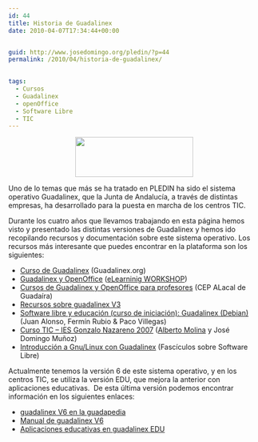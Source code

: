 ```yaml
---
id: 44
title: Historia de Guadalinex
date: 2010-04-07T17:34:44+00:00


guid: http://www.josedomingo.org/pledin/?p=44
permalink: /2010/04/historia-de-guadalinex/

  
tags:
  - Cursos
  - Guadalinex
  - openOffice
  - Software Libre
  - TIC
---
```

<p style="text-align: center;">
  <a href="{{ site.url }}{{ site.baseurl }}/assets/wp-content/uploads/2010/04/gl.gif"><img class="alignnone size-full wp-image-55" title="gl" src="{{ site.url }}{{ site.baseurl }}/assets/wp-content/uploads/2010/04/gl.gif" alt="" width="236" height="80" /></a>
</p>

Uno de lo temas que más se ha tratado en PLEDIN ha sido el sistema operativo Guadalinex, que la Junta de Andalucía, a través de distintas empresas, ha desarrollado para la puesta en marcha de los centros TIC.

Durante los cuatro años que llevamos trabajando en esta página hemos visto y presentado las distintas versiones de Guadalinex y hemos ido recopilando recursos y documentación sobre este sistema operativo. Los recursos más interesante que puedes encontrar en la plataforma son los siguientes:

  * [Curso de Guadalinex](../../web/course/view.php?id=5) (Guadalinex.org)
  * [Guadalinex y OpenOffice](../../web/course/view.php?id=2) ([eLearninig WORKSHOP](http://www.academiaelearning.com/))
  * [Cursos de Guadalinex y OpenOffice para profesores](../../web/course/view.php?id=15) (CEP ALacal de Guadaíra)
  * [Recursos sobre guadalinex V3](http://www.josedomingo.org/web/course/view.php?id=34)
  * [Software libre y educación (curso de iniciación): <span>Guadalinex (Debian)</span>](../../web/course/view.php?id=40) (Juan Alonso, Fermín Rubio & Paco Villegas)
  * [Curso TIC &#8211; IES Gonzalo Nazareno 2007](../../web/course/view.php?id=48) ([Alberto Molina](http://albertomolina.wordpress.com/) y José Domingo Muñoz)
  * [Introducción a Gnu/Linux con Guadalinex](http://www.guadalinex.org/mas-programas/descargas/documentos-de-guadalinex/fasciculos/1-Introduccion_a_GnuLinux.pdf) (Fascículos sobre Software Libre)

Actualmente tenemos la versión 6 de este sistema operativo, y en los centros TIC, se utiliza la versión EDU, que mejora la anterior con aplicaciones educativas.  De esta última versión podemos encontrar información en los siguientes enlaces:

  * [guadalinex V6 en la guadapedia](http://www.guadalinex.org/guadapedia/index.php/Indice_de_recetas_para_Guadalinex_V6)
  * [Manual de guadalinex V6](http://forja.guadalinex.org/webs/guadalinexv6/doku.php?id=manual:indice)
  * [Aplicaciones educativas en guadalinex EDU](http://bailenescuela20.blogspot.com/p/sesion-3-recursos-en-local-guadalinex.html)

<!-- AddThis Advanced Settings generic via filter on the_content -->

<!-- AddThis Share Buttons generic via filter on the_content -->